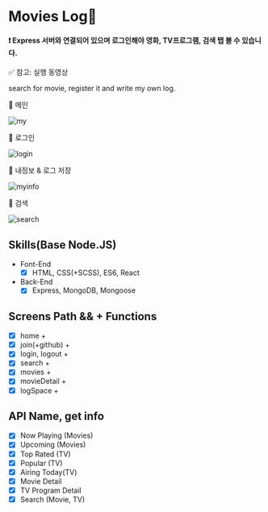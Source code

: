 # Movies Log🚀
#### ❗ Express 서버와 연결되어 있으며 로그인해야 영화, TV프로그램, 검색 탭 볼 수 있습니다.
✅ 참고: 실행 동영상 

search for movie, register it and write my own log.

🌟 메인

![my](https://user-images.githubusercontent.com/78192018/135970860-a3fa826f-331b-48f3-a843-5cd9e6b693ce.gif)

🌟 로그인

![login](https://user-images.githubusercontent.com/78192018/135972073-6a51969e-033d-4dee-a390-ecaa8571f9bb.gif)

🌟 내정보 & 로그 저장

![myinfo](https://user-images.githubusercontent.com/78192018/135972092-434da00b-40fd-4c54-aebe-a438138c2481.gif)

🌟 검색

![search](https://user-images.githubusercontent.com/78192018/135972121-f73857ad-7709-4425-911f-b6149058153d.gif)

## Skills(Base Node.JS)

- Font-End
  - [x] HTML, CSS(+SCSS), ES6, React
- Back-End
  - [x] Express, MongoDB, Mongoose

## Screens Path && + Functions

- [x] home +
- [x] join(+github) +
- [x] login, logout +
- [x] search +
- [x] movies +
- [x] movieDetail +
- [x] logSpace +

## API Name, get info

- [x] Now Playing (Movies)
- [x] Upcoming (Movies)
- [x] Top Rated (TV)
- [x] Popular (TV)
- [x] Airing Today(TV)
- [x] Movie Detail
- [x] TV Program Detail
- [x] Search (Movie, TV)
